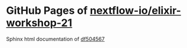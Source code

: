 GitHub Pages of [nextflow-io/elixir-workshop-21](https://github.com/nextflow-io/elixir-workshop-21.git)
===
Sphinx html documentation of [df504567](https://github.com/nextflow-io/elixir-workshop-21/tree/df504567e1a6f3e52562dac63a6de5b6451bad27)
